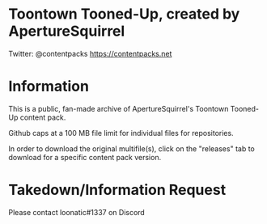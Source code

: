 # Toontown Tooned-Up, created by ApertureSquirrel

Twitter: @contentpacks
https://contentpacks.net

# Information

This is a public, fan-made archive of ApertureSquirrel's Toontown Tooned-Up content pack.

Github caps at a 100 MB file limit for individual files for repositories.

In order to download the original multifile(s), click on the "releases" tab to download for a specific content pack version.



# Takedown/Information Request
Please contact loonatic#1337 on Discord
